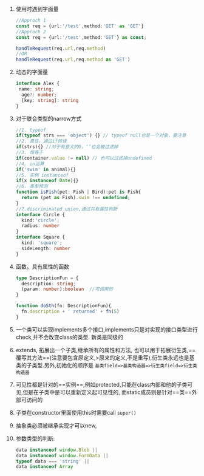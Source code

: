 1. 使用时遇到字面量

   ```typescript
   //Approch 1
   const req = {url:'/test',method:'GET' as 'GET'}
   //Approch 2
   const req = {url:'/test',method:'GET'} as const;
   
   handleRequest(req.url,req.method)
   //OR
   handleRequest(req.url,req.method as 'GET')
   ```

2. 动态的字面量

   ```typescript
   interface Alex {
   	name: string;
     age?: number;
     [key: string]: string
   }
   ```

3. 对于联合类型的narrow方式

   ```typescript
   //1. typeof
   if(typeof strs === 'object') {} // typeof null也是一个对象，要注意
   //2. 真性，通过if转译
   if(strs){} //对于有意义的0，‘’也会被过滤掉
   //3. 恒等于
   if(container.value != null) // 也可以过滤掉undefined
   //4. in运算
   if('swim' in animal){}
   //5. 实例 instanceof
   if(x instanceof Date){}
   //6. 类型预测
   function isFish(pet: Fish | Bird):pet is Fish{
     return (pet as Fish).swim !== undefined;
   }
   //7.discriminated union,通过共有属性判断
   interface Circle {
     kind:'circle';
     radius: number
   }
   interface Square {
     kind: 'square';
     sideLength: number
   }
   ```

4. 函数，具有属性的函数

   ```typescript
   type DescriptionFun = {
     description: string;
     (param: number):boolean  //可调用的
   }
   
   function doSth(fn: DescriptionFun){
     fn.description + ' returned' + fn(5)
   }
   ```

1. 一个类可以实现implements多个接口,implements只是对实现的接口类型进行check,并不会改变class的类型. 新类是同级的

2. extends, 拓展出一个子类,继承所有的属性和方法, 也可以用于拓展衍生类,==覆写其方法==(注意要包含原定义,>原来的定义,不是重写),衍生类永远也是基类的子类型.另外,初始化的顺序是 `基类field=>基类构造器=>衍生类field=>衍生类构造器` 

3. 可见性都是针对的==实例==,例如protected,只能在class内部和他的子类可见,但是在子类中是可以重新定义起可见性的, 而static成员则是针对==类==外部可访问的

4. 子类在constructor里面使用this时需要call `super()` 

5. 抽象类必须被继承实现才可以new,

6. 参数类型的判断:

   ```ts
   data instanceof window.Blob ||
   data instanceof window.FormData ||
   typeof data === 'string' || 
   data instanceof Array
   ```

   

